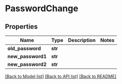 # PasswordChange

## Properties
Name | Type | Description | Notes
------------ | ------------- | ------------- | -------------
**old_password** | **str** |  | 
**new_password1** | **str** |  | 
**new_password2** | **str** |  | 

[[Back to Model list]](../README.md#documentation-for-models) [[Back to API list]](../README.md#documentation-for-api-endpoints) [[Back to README]](../README.md)

